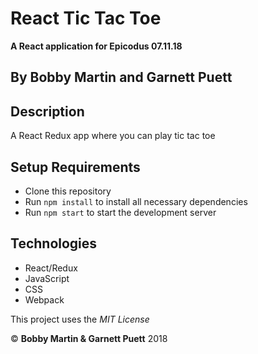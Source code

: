 # React Tic Tac Toe
**A React application for Epicodus 07.11.18**

## By Bobby Martin and Garnett Puett

## Description
A React Redux app where you can play tic tac toe

## Setup Requirements

* Clone this repository
* Run `npm install` to install all necessary dependencies
* Run `npm start` to start the development server

## Technologies
* React/Redux
* JavaScript
* CSS
* Webpack

This project uses the _MIT License_  

&copy; **Bobby Martin & Garnett Puett** 2018
